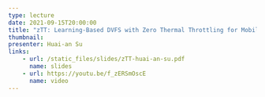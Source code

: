 ```yaml
---
type: lecture
date: 2021-09-15T20:00:00
title: "zTT: Learning-Based DVFS with Zero Thermal Throttling for Mobile Devices"
thumbnail: 
presenter: Huai-an Su
links: 
    - url: /static_files/slides/zTT-huai-an-su.pdf
      name: slides
    - url: https://youtu.be/f_zERSmOscE
      name: video
---
```



